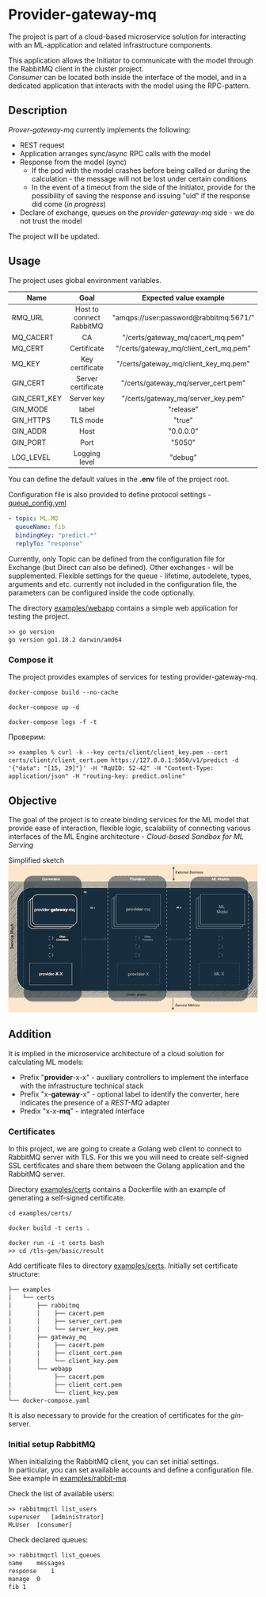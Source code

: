 # Provider-gateway-mq

The project is part of a cloud-based microservice solution for interacting with an ML-application and related
infrastructure components.  

This application allows the Initiator to communicate with the model through the RabbitMQ client in the cluster
project.    
*Consumer* can be located both inside the interface of the model, and in a dedicated application that interacts with the
model using the RPC-pattern.

## Description

*Prover-gateway-mq* currently implements the following:

* REST request
* Application arranges sync/async RPC calls with the model
* Response from the model (sync)
    * If the pod with the model crashes before being called or during the calculation - the message will not be lost
      under certain conditions
    * In the event of a timeout from the side of the Initiator, provide for the possibility of saving the response and
      issuing "uid" if the response did come (*in progress*)
* Declare of exchange, queues on the *provider-gateway-mq* side - we do not trust the model

The project will be updated.

## Usage

The project uses global environment variables.

| Name         |           Goal           |         Expected value example         |
|--------------|:------------------------:|:--------------------------------------:|
| RMQ_URL      | Host to connect RabbitMQ | "amqps://user:password@rabbitmq:5671/" |
| MQ_CACERT    |            CA            |   "/certs/gateway_mq/cacert_mq.pem"    |
| MQ_CERT      |       Certificate        | "/certs/gateway_mq/client_cert_mq.pem" |
| MQ_KEY       |     Key certificate      | "/certs/gateway_mq/client_key_mq.pem"  |
| GIN_CERT     |    Server certificate    |  "/certs/gateway_mq/server_cert.pem"   |
| GIN_CERT_KEY |        Server key        |   "/certs/gateway_mq/server_key.pem"   |
| GIN_MODE     |          label           |               "release"                |
| GIN_HTTPS    |         TLS mode         |                 "true"                 |
| GIN_ADDR     |           Host           |               "0.0.0.0"                |
| GIN_PORT     |           Port           |                 "5050"                 |
| LOG_LEVEL    |      Logging level       |                   "debug"                   |

You can define the default values in the **.env** file of the project root.

Configuration file is also provided to define protocol settings - [queue_config.yml](https://github.com/Laztrex/provider-gateway-mq/blob/main/configs/)

~~~yaml
- topic: ML.MQ
  queueName: fib
  bindingKey: "predict.*"
  replyTo: "response"
~~~

Currently, only Topic can be defined from the configuration file for Exchange (but Direct can also be defined). Other exchanges - will be supplemented.
Flexible settings for the queue - lifetime, autodelete, types, arguments and etc. currently not included in the configuration file, the parameters can be configured inside the code optionally.  

The directory [examples/webapp](https://github.com/Laztrex/provider-gateway-mq/blob/main/examples/webapp/) contains a simple web application for testing the project.

~~~
>> go version
go version go1.18.2 darwin/amd64
~~~

### Compose it

The project provides examples of services for testing provider-gateway-mq.

~~~
docker-compose build --no-cache
~~~

~~~
docker-compose up -d
~~~

~~~
docker-compose logs -f -t
~~~

Проверим:

~~~
>> examples % curl -k --key certs/client/client_key.pem --cert certs/client/client_cert.pem https://127.0.0.1:5050/v1/predict -d '{"data": "[15, 29]"}' -H "RqUID: 52-42" -H "Content-Type: application/json" -H "routing-key: predict.online"
~~~

## Objective

The goal of the project is to create binding services for the ML model that provide ease of interaction, flexible logic,
scalability of connecting various interfaces of the ML Engine architecture - *Cloud-based Sandbox for ML Serving*

Simplified sketch  
![Image alt](https://github.com/Laztrex/provider-gateway-mq/blob/main/docs/pics/first_sketch.png)

## Addition

It is implied in the microservice architecture of a cloud solution for calculating ML models:

* Prefix "**provider**-x-x" - auxiliary controllers to implement the interface with the infrastructure technical stack
* Prefix "x-**gateway**-x" - optional label to identify the converter, here indicates the presence of a *REST-MQ*
  adapter
* Predix "x-x-**mq**" - integrated interface

### Certificates

In this project, we are going to create a Golang web client to connect to RabbitMQ server with TLS. For this we
you will need to create self-signed SSL certificates and share them between the Golang application and the RabbitMQ server.

Directory [examples/certs](https://github.com/Laztrex/provider-gateway-mq/blob/main/examples/certs/) contains a Dockerfile with an example of generating a self-signed certificate.

~~~
cd examples/certs/
~~~
~~~
docker build -t certs .
~~~
~~~
docker run -i -t certs bash
>> cd /tls-gen/basic/result
~~~

Add certificate files to directory [examples/certs](https://github.com/Laztrex/provider-gateway-mq/blob/main/examples/certs/). Initially set certificate structure:

~~~
├── examples  
│   └── certs 
│       ├── rabbitmq
│       │    ├── cacert.pem  
│       │    ├── server_cert.pem  
│       │    └── server_key.pem  
│       ├── gateway_mq
│       │    ├── cacert.pem  
│       │    ├── client_cert.pem  
│       │    └── client_key.pem 
│       └── webapp
│            ├── cacert.pem  
│            ├── client_cert.pem  
│            └── client_key.pem   
└── docker-compose.yaml  
~~~

It is also necessary to provide for the creation of certificates for the *gin*-server.

### Initial setup RabbitMQ

When initializing the RabbitMQ client, you can set initial settings.  
In particular, you can set available accounts and define a configuration file. See example in [examples/rabbit-mq](https://github.com/Laztrex/provider-gateway-mq/blob/main/examples/rabbit-mq/).  

Check the list of available users:

~~~
>> rabbitmqctl list_users
superuser	[administrator]
MLUser	[consumer]
~~~

Check declared queues:

~~~
>> rabbitmqctl list_queues
name	messages
response	1
manage	0
fib	1
~~~